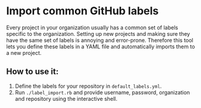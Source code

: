 Import common GitHub labels
===

Every project in your organization usually has a common set of labels specific to the organization.
Setting up new projects and making sure they have the same set of labels is annoying and error-prone. Therefore this tool lets you define these labels in a YAML file and automatically imports them to a new project.


How to use it:
---

1. Define the labels for your repository in `default_labels.yml`.
2. Run `./label_import.rb` and provide username, password, organization and repository using the interactive shell.

